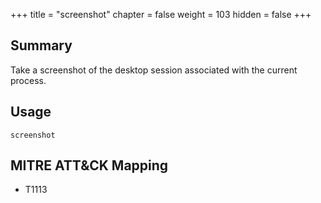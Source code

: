 +++
title = "screenshot"
chapter = false
weight = 103
hidden = false
+++

## Summary
Take a screenshot of the desktop session associated with the current process.

## Usage
```
screenshot
```

## MITRE ATT&CK Mapping

- T1113